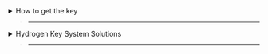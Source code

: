 <details>
  <summary>How to get the key</summary>

> ___

> Click On Copy Key Link Button
>
> Open any browser you have
>
> Paste The Key Link
> 
> click on the check box
>
> complete captcha check
>
> press get key
>
> - it redirect you to linkvertise. scroll down. press free access. complete the task. Wait 5 seconds press X. press free access again. same steps (you need to pass 3 gateways)
>
> Copy the key
>
> Open Hydrogen
>
> paste the key on the key tab (not adless login)
>
> Enter Key
>

</details>

> ------

<details>
  <summary>Hydrogen Key System Solutions</summary>

> ___

> - **Application error: a client-side exception has occurred**
>
> Use a different browser
>
> -------
> - **key dosen't match HWID**
>
> Back to `How to get the key`

</details>

> -----
